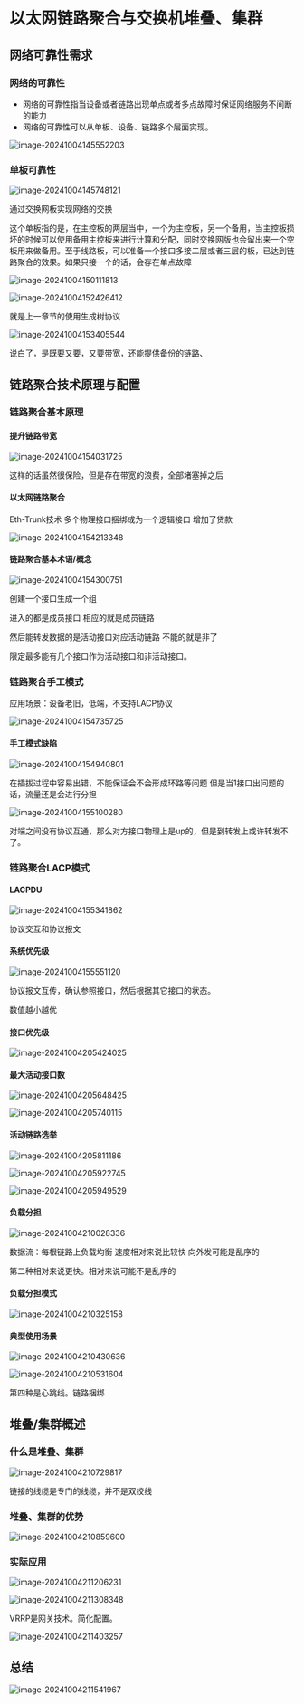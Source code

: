 # 以太网链路聚合与交换机堆叠、集群

## 网络可靠性需求

### 网络的可靠性

- 网络的可靠性指当设备或者链路出现单点或者多点故障时保证网络服务不间断的能力
- 网络的可靠性可以从单板、设备、链路多个层面实现。

![image-20241004145552203](./../../../../../AppData/Roaming/Typora/typora-user-images/image-20241004145552203.png)

### 单板可靠性

![image-20241004145748121](./../../../../../AppData/Roaming/Typora/typora-user-images/image-20241004145748121.png)

通过交换网板实现网络的交换

这个单板指的是，在主控板的两层当中，一个为主控板，另一个备用，当主控板损坏的时候可以使用备用主控板来进行计算和分配，同时交换网版也会留出来一个空板用来做备用。至于线路板，可以准备一个接口多接二层或者三层的板，已达到链路聚合的效果。如果只接一个的话，会存在单点故障

![image-20241004150111813](./../../../../../AppData/Roaming/Typora/typora-user-images/image-20241004150111813.png)

![image-20241004152426412](./../../../../../AppData/Roaming/Typora/typora-user-images/image-20241004152426412.png)

就是上一章节的使用生成树协议

![image-20241004153405544](./../../../../../AppData/Roaming/Typora/typora-user-images/image-20241004153405544.png)

说白了，是既要又要，又要带宽，还能提供备份的链路、

## 链路聚合技术原理与配置

### 链路聚合基本原理

#### 提升链路带宽

![image-20241004154031725](./../../../../../AppData/Roaming/Typora/typora-user-images/image-20241004154031725.png)

这样的话虽然很保险，但是存在带宽的浪费，全部堵塞掉之后

#### 以太网链路聚合

Eth-Trunk技术 多个物理接口捆绑成为一个逻辑接口 增加了贷款

![image-20241004154213348](./../../../../../AppData/Roaming/Typora/typora-user-images/image-20241004154213348.png)

#### 链路聚合基本术语/概念

![image-20241004154300751](./../../../../../AppData/Roaming/Typora/typora-user-images/image-20241004154300751.png)

创建一个接口生成一个组

进入的都是成员接口 相应的就是成员链路

然后能转发数据的是活动接口对应活动链路 不能的就是非了

限定最多能有几个接口作为活动接口和非活动接口。

### 链路聚合手工模式

应用场景：设备老旧，低端，不支持LACP协议

![image-20241004154735725](./../../../../../AppData/Roaming/Typora/typora-user-images/image-20241004154735725.png)

#### 手工模式缺陷

![image-20241004154940801](./../../../../../AppData/Roaming/Typora/typora-user-images/image-20241004154940801.png)

在插拔过程中容易出错，不能保证会不会形成环路等问题 但是当1接口出问题的话，流量还是会进行分担

![image-20241004155100280](./../../../../../AppData/Roaming/Typora/typora-user-images/image-20241004155100280.png)

对端之间没有协议互通，那么对方接口物理上是up的，但是到转发上或许转发不了。

### 链路聚合LACP模式

#### LACPDU

![image-20241004155341862](./../../../../../AppData/Roaming/Typora/typora-user-images/image-20241004155341862.png)

协议交互和协议报文

#### 系统优先级

![image-20241004155551120](./../../../../../AppData/Roaming/Typora/typora-user-images/image-20241004155551120.png)

协议报文互传，确认参照接口，然后根据其它接口的状态。

数值越小越优

#### 接口优先级

![image-20241004205424025](./../../../../../AppData/Roaming/Typora/typora-user-images/image-20241004205424025.png)

#### 最大活动接口数

![image-20241004205648425](./../../../../../AppData/Roaming/Typora/typora-user-images/image-20241004205648425.png)

![image-20241004205740115](./../../../../../AppData/Roaming/Typora/typora-user-images/image-20241004205740115.png)

#### 活动链路选举

![image-20241004205811186](./../../../../../AppData/Roaming/Typora/typora-user-images/image-20241004205811186.png)

![image-20241004205922745](./../../../../../AppData/Roaming/Typora/typora-user-images/image-20241004205922745.png)

![image-20241004205949529](./../../../../../AppData/Roaming/Typora/typora-user-images/image-20241004205949529.png)

#### 负载分担

![image-20241004210028336](./../../../../../AppData/Roaming/Typora/typora-user-images/image-20241004210028336.png)

数据流：每根链路上负载均衡 速度相对来说比较快 向外发可能是乱序的

第二种相对来说更快。相对来说可能不是乱序的

#### 负载分担模式

![image-20241004210325158](./../../../../../AppData/Roaming/Typora/typora-user-images/image-20241004210325158.png)

#### 典型使用场景

![image-20241004210430636](./../../../../../AppData/Roaming/Typora/typora-user-images/image-20241004210430636.png)

![image-20241004210531604](./../../../../../AppData/Roaming/Typora/typora-user-images/image-20241004210531604.png)

第四种是心跳线。链路捆绑

## 堆叠/集群概述

### 什么是堆叠、集群

![image-20241004210729817](./../../../../../AppData/Roaming/Typora/typora-user-images/image-20241004210729817.png)

链接的线缆是专门的线缆，并不是双绞线

### 堆叠、集群的优势

![image-20241004210859600](./../../../../../AppData/Roaming/Typora/typora-user-images/image-20241004210859600.png)

### 实际应用

![image-20241004211206231](./../../../../../AppData/Roaming/Typora/typora-user-images/image-20241004211206231.png)

![image-20241004211308348](./../../../../../AppData/Roaming/Typora/typora-user-images/image-20241004211308348.png)

VRRP是网关技术。简化配置。

![image-20241004211403257](./../../../../../AppData/Roaming/Typora/typora-user-images/image-20241004211403257.png)

## 总结

![image-20241004211541967](./../../../../../AppData/Roaming/Typora/typora-user-images/image-20241004211541967.png)

